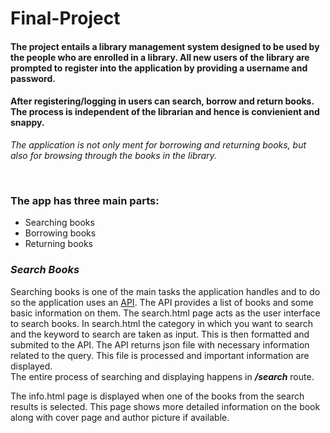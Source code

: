 # Final-Project
#### The project entails a library management system designed to be used by the people who are enrolled in a library. All new users of the library are prompted to register into the application by providing a username and password.
#### After registering/logging in users can search, borrow and return books. The process is independent of the librarian and hence is convienient and snappy.
*The application is not only ment for borrowing and returning books, but also for browsing through the books in the library.*

&nbsp;
### The app has three main parts:
- Searching books
- Borrowing books
- Returning books

### *Search Books*
Searching books is one of the main tasks the application handles and to do so the application uses an [API](https://openlibrary.org/developers/api). The API provides a list of books and some basic information on them.
The search.html page acts as the user interface to search books. In search.html the category in which you want to search and the keyword to search are taken as input. This is then formatted and submited to the API. The API returns json file with necessary information related to the query. This file is processed and important information are displayed. <br />
The entire process of searching and displaying happens in ***/search*** route.

The info.html page is displayed when one of the books from the search results is selected. This page shows more detailed information on the book along with cover page and author picture if available.
